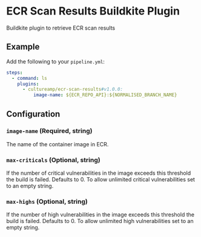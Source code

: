 # ECR Scan Results Buildkite Plugin

Buildkite plugin to retrieve ECR scan results

## Example

Add the following to your `pipeline.yml`:

```yml
steps:
  - command: ls
    plugins:
      - cultureamp/ecr-scan-results#v1.0.0:
          image-name: ${ECR_REPO_API}:${NORMALISED_BRANCH_NAME}
```

## Configuration

### `image-name` (Required, string)
The name of the container image in ECR. 

### `max-criticals` (Optional, string)
If the number of critical vulnerabilities in the image exceeds this threshold the build is failed. Defaults to 0. To allow unlimited critical vulnerabilities set to an empty string.

### `max-highs` (Optional, string)
If the number of high vulnerabilities in the image exceeds this threshold the build is failed. Defaults to 0. To allow unlimited high vulnerabilities set to an empty string.
